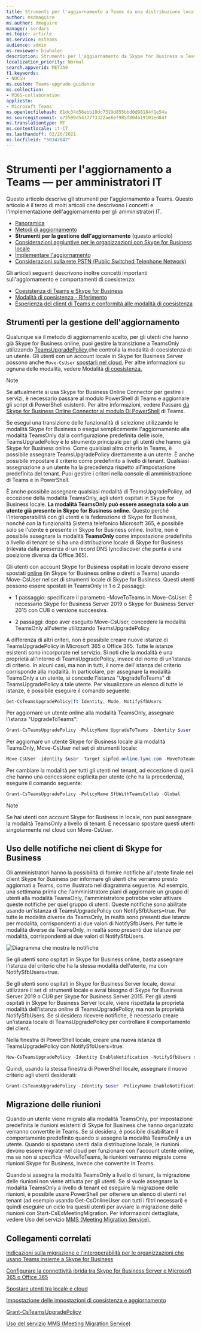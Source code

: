 ```yaml
---
title: Strumenti per l'aggiornamento a Teams da una distribuzione locale di Skype for Business
author: msdmaguire
ms.author: dmaguire
manager: serdars
ms.topic: article
ms.service: msteams
audience: admin
ms.reviewer: bjwhalen
description: Strumenti per l'aggiornamento da Skype for Business a Teams
localization_priority: Normal
search.appverid: MET150
f1.keywords:
- NOCSH
ms.custom: Teams-upgrade-guidance
ms.collection:
- M365-collaboration
appliesto:
- Microsoft Teams
ms.openlocfilehash: 61dc34d56ebb10dc7319d855bbd0d98184f1e54a
ms.sourcegitcommit: e72599d5437773322ae6ef985f804a19101ed84f
ms.translationtype: MT
ms.contentlocale: it-IT
ms.lasthandoff: 02/26/2021
ms.locfileid: "50347847"
---
```

# <a name="tools-for-upgrading-to-teams-mdash-for-it-administrators"></a>Strumenti per l'aggiornamento a Teams &mdash; per amministratori IT

Questo articolo descrive gli strumenti per l'aggiornamento a Teams. Questo articolo è il terzo di molti articoli che descrivono i concetti e l'implementazione dell'aggiornamento per gli amministratori IT.  

- [Panoramica](upgrade-to-teams-on-prem-overview.md)
- [Metodi di aggiornamento](upgrade-to-teams-on-prem-upgrade-methods.md)
- **Strumenti per la gestione dell'aggiornamento**   (questo articolo)
- [Considerazioni aggiuntive per le organizzazioni con Skype for Business locale](upgrade-to-teams-on-prem-considerations.md)
- [Implementare l'aggiornamento](upgrade-to-teams-on-prem-implement.md)
- [Considerazioni sulla rete PSTN (Public Switched Telephone Network)](upgrade-to-teams-on-prem-pstn-considerations.md)

Gli articoli seguenti descrivono inoltre concetti importanti sull'aggiornamento e comportamenti di coesistenza:

- [Coesistenza di Teams e Skype for Business](upgrade-to-teams-on-prem-coexistence.md)
- [Modalità di coesistenza - Riferimento](migration-interop-guidance-for-teams-with-skype.md)
- [Esperienza del client di Teams e conformità alle modalità di coesistenza](teams-client-experience-and-conformance-to-coexistence-modes.md)


## <a name="tools-for-managing-the-upgrade"></a>Strumenti per la gestione dell'aggiornamento

Qualunque sia il metodo di aggiornamento scelto, per gli utenti che hanno già Skype for Business online, puoi gestire la transizione a TeamsOnly utilizzando [TeamsUpgradePolicy,](https://docs.microsoft.com/powershell/module/skype/grant-csteamsupgradepolicy?view=skype-ps)che controlla la modalità di coesistenza di un utente. Gli utenti con un account locale in Skype for Business Server possono anche `Move-CsUser` [spostarli nel cloud.](https://docs.microsoft.com/skypeforbusiness/hybrid/move-users-between-on-premises-and-cloud)  Per altre informazioni su ognuna delle modalità, vedere Modalità [di coesistenza.](migration-interop-guidance-for-teams-with-skype.md)

> [!NOTE]
> Se attualmente si usa Skype for Business Online Connector per gestire i servizi, è necessario passare al modulo PowerShell di Teams e aggiornare gli script di PowerShell esistenti. Per altre informazioni, vedere Passare [da Skype for Business Online Connector al modulo Di PowerShell](teams-powershell-move-from-sfbo.md) di Teams.

Se esegui una transizione delle funzionalità di selezione utilizzando le modalità Skype for Business o esegui semplicemente l'aggiornamento alla modalità TeamsOnly dalla configurazione predefinita delle isole, TeamsUpgradePolicy è lo strumento principale per gli utenti che hanno già Skype for Business online. Come qualsiasi altro criterio in Teams, è possibile assegnare TeamsUpgradePolicy direttamente a un utente. È anche possibile impostare il criterio come predefinito a livello di tenant. Qualsiasi assegnazione a un utente ha la precedenza rispetto all'impostazione predefinita del tenant.  Puoi gestire i criteri nella console di amministrazione di Teams e in PowerShell.

È anche possibile assegnare qualsiasi modalità di TeamsUpgradePolicy, ad eccezione della modalità TeamsOnly, agli utenti ospitati in Skype for Business locale. **La modalità TeamsOnly può essere assegnata solo a un utente già presente in Skype for Business online.** Questo perché l'interoperabilità con gli utenti e la federazione di Skype for Business, nonché con la funzionalità Sistema telefonico Microsoft 365, è possibile solo se l'utente è presente in Skype for Business online. Inoltre, non è possibile assegnare la modalità **TeamsOnly** come impostazione predefinita a livello di tenant se si ha una distribuzione locale di Skype for Business (rilevata dalla presenza di un record DNS lyncdiscover che punta a una posizione diversa da Office 365).

Gli utenti con account Skype for Business ospitati in locale devono essere spostati [online](https://docs.microsoft.com/SkypeForBusiness/hybrid/move-users-from-on-premises-to-teams) (in Skype for Business online o diretti a Teams) usando Move-CsUser nel set di strumenti locale di Skype for Business. Questi utenti possono essere spostati in TeamsOnly in 1 o 2 passaggi:

-   1 passaggio: specificare il parametro -MoveToTeams in Move-CsUser. È necessario Skype for Business Server 2019 o Skype for Business Server 2015 con CU8 o versione successiva.

-   2 passaggi: dopo aver eseguito Move-CsUser, concedere la modalità TeamsOnly all'utente utilizzando TeamsUpgradePolicy.

A differenza di altri criteri, non è possibile creare nuove istanze di TeamsUpgradePolicy in Microsoft 365 o Office 365. Tutte le istanze esistenti sono incorporate nel servizio.  Si noti che la modalità è una proprietà all'interno di TeamsUpgradePolicy, invece del nome di un'istanza di criterio. In alcuni casi, ma non in tutti, il nome dell'istanza del criterio corrisponde alla modalità. In particolare, per assegnare la modalità TeamsOnly a un utente, si concede l'istanza "UpgradeToTeams" di TeamsUpgradePolicy a tale utente. Per visualizzare un elenco di tutte le istanze, è possibile eseguire il comando seguente:

```PowerShell
Get-CsTeamsUpgradePolicy|ft Identity, Mode, NotifySfbUsers
```

Per aggiornare un utente online alla modalità TeamsOnly, assegnare l'istanza "UpgradeToTeams": 

```PowerShell
Grant-CsTeamsUpgradePolicy -PolicyName UpgradeToTeams -Identity $user 
```

Per aggiornare un utente Skype for Business locale alla modalità TeamsOnly, Move-CsUser nel set di strumenti locale:

```PowerShell
Move-CsUser -identity $user -Target sipfed.online.lync.com -MoveToTeams -credential $cred
```

Per cambiare la modalità per tutti gli utenti nel tenant, ad eccezione di quelli che hanno una concessione esplicita per utente (che ha la precedenza), eseguire il comando seguente:

```PowerShell
Grant-CsTeamsUpgradePolicy -PolicyName SfbWithTeamsCollab -Global
```


>[!NOTE]
>Se hai utenti con account Skype for Business in locale, non puoi assegnare la modalità TeamsOnly a livello di tenant. È necessario spostare questi utenti singolarmente nel cloud con Move-CsUser.


## <a name="using-notifications-in-skype-for-business-clients"></a>Uso delle notifiche nei client di Skype for Business

Gli amministratori hanno la possibilità di fornire notifiche all'utente finale nel client Skype for Business per informare gli utenti che verranno presto aggiornati a Teams, come illustrato nel diagramma seguente. Ad esempio, una settimana prima che l'amministratore piani di aggiornare un gruppo di utenti alla modalità TeamsOnly, l'amministratore potrebbe voler attivare queste notifiche per quel gruppo di utenti. Queste notifiche sono abilitate usando un'istanza di TeamsUpgradePolicy con NotifySfbUsers=true.  Per tutte le modalità diverse da TeamsOnly, in realtà sono presenti due istanze per modalità, corrispondenti ai due valori di NotifySfbUsers.  Per tutte le modalità diverse da TeamsOnly, in realtà sono presenti due istanze per modalità, corrispondenti ai due valori di NotifySfbUsers. 

![Diagramma che mostra le notifiche](media/teams-upgrade-sfb-with-notifications.png)

Se gli utenti sono ospitati in Skype for Business online, basta assegnare l'istanza del criterio che ha la stessa modalità dell'utente, ma con NotifySfbUsers=true. 

Se gli utenti sono ospitati in Skype for Business Server locale, dovrai utilizzare il set di strumenti locale e avrai bisogno di Skype for Business Server 2019 o CU8 per Skype for Business Server 2015. Per gli utenti ospitati in Skype for Business Server locale, viene rispettata la proprietà modalità dell'istanza online di TeamsUpgradePolicy, ma non la proprietà NotifySfbUsers. Se si desidera ricevere notifiche, è necessario creare un'istanza locale di TeamsUpgradePolicy per controllare il comportamento del client. 

Nella finestra di PowerShell locale, creare una nuova istanza di TeamsUpgradePolicy con NotifySfbUsers=true:

```PowerShell
New-CsTeamsUpgradePolicy -Identity EnableNotification -NotifySfbUsers $true
```

Quindi, usando la stessa finestra di PowerShell locale, assegnare il nuovo criterio agli utenti desiderati:

```PowerShell
Grant-CsTeamsUpgradePolicy -Identity $user -PolicyName EnableNotification
```

## <a name="meeting-migration"></a>Migrazione delle riunioni

Quando un utente viene migrato alla modalità TeamsOnly, per impostazione predefinita le riunioni esistenti di Skype for Business che hanno organizzato verranno convertite in Teams. Se si desidera, è possibile disabilitare il comportamento predefinito quando si assegna la modalità TeamsOnly a un utente. Quando si spostano utenti dalla distribuzione locale, le riunioni devono essere migrate nel cloud per funzionare con l'account utente online, ma se non si specifica -MoveToTeams, le riunioni verranno migrate come riunioni Skype for Business, invece che convertite in Teams. 

Quando si assegna la modalità TeamsOnly a livello di tenant, la migrazione delle riunioni non viene attivata per gli utenti. Se si vuole assegnare la modalità TeamsOnly a livello di tenant ed eseguire la migrazione delle riunioni, è possibile usare PowerShell per ottenere un elenco di utenti nel tenant (ad esempio usando Get-CsOnlineUser con tutti i filtri necessari) e quindi eseguire un ciclo tra questi utenti per avviare la migrazione delle riunioni con Start-CsExMeetingMigration. Per informazioni dettagliate, vedere Uso del servizio [MMS (Meeting Migration Service).](https://docs.microsoft.com/skypeforbusiness/audio-conferencing-in-office-365/setting-up-the-meeting-migration-service-mms)



## <a name="related-links"></a>Collegamenti correlati

[Indicazioni sulla migrazione e l'interoperabilità per le organizzazioni che usano Teams insieme a Skype for Business](migration-interop-guidance-for-teams-with-skype.md) 

[Configurare la connettività ibrida tra Skype for Business Server e Microsoft 365 o Office 365](https://docs.microsoft.com/SkypeForBusiness/hybrid/configure-hybrid-connectivity)

[Spostare utenti tra locale e cloud](https://docs.microsoft.com/SkypeForBusiness/hybrid/move-users-between-on-premises-and-cloud)

[Impostazione delle impostazioni di coesistenza e aggiornamento](setting-your-coexistence-and-upgrade-settings.md)

[Grant-CsTeamsUpgradePolicy](https://docs.microsoft.com/powershell/module/skype/grant-csteamsupgradepolicy?view=skype-ps)

[Uso del servizio MMS (Meeting Migration Service)](https://docs.microsoft.com/skypeforbusiness/audio-conferencing-in-office-365/setting-up-the-meeting-migration-service-mms)

